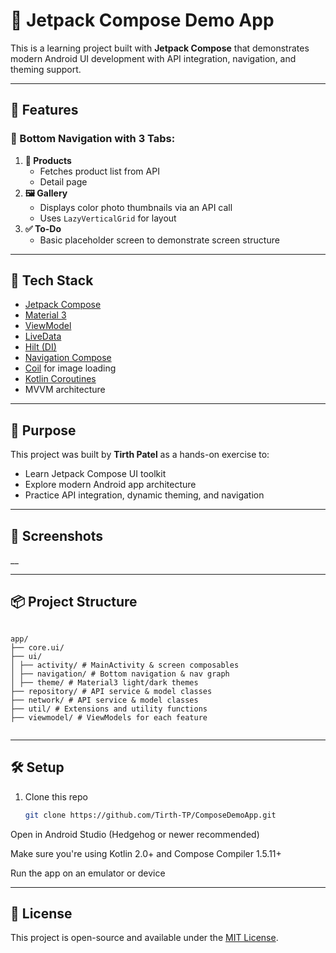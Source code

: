 # 🧪 Jetpack Compose Demo App

This is a learning project built with **Jetpack Compose** that demonstrates modern Android UI development with API integration, navigation, and theming support.

---

## 📱 Features

### 🚀 Bottom Navigation with 3 Tabs:
1. **🛒 Products**
   - Fetches product list from API
   - Detail page
2. **🖼 Gallery**
   - Displays color photo thumbnails via an API call
   - Uses `LazyVerticalGrid` for layout
3. **✅ To-Do**
   - Basic placeholder screen to demonstrate screen structure

---

## 🧱 Tech Stack

- [Jetpack Compose](https://developer.android.com/jetpack/compose)
- [Material 3](https://developer.android.com/jetpack/compose/designsystems/material3)
- [ViewModel](https://developer.android.com/topic/libraries/architecture/viewmodel)
- [LiveData](https://developer.android.com/topic/libraries/architecture/livedata)
- [Hilt (DI)](https://developer.android.com/training/dependency-injection/hilt-android)
- [Navigation Compose](https://developer.android.com/jetpack/compose/navigation)
- [Coil](https://coil-kt.github.io/coil/) for image loading
- [Kotlin Coroutines](https://kotlinlang.org/docs/coroutines-overview.html)
- MVVM architecture

---

## 🎯 Purpose

This project was built by **Tirth Patel** as a hands-on exercise to:
- Learn Jetpack Compose UI toolkit
- Explore modern Android app architecture
- Practice API integration, dynamic theming, and navigation

---

## 📸 Screenshots

__

---

## 📦 Project Structure

```

app/
├── core.ui/
├── ui/
│ ├── activity/ # MainActivity & screen composables
│ ├── navigation/ # Bottom navigation & nav graph
│ ├── theme/ # Material3 light/dark themes
├── repository/ # API service & model classes
├── network/ # API service & model classes
├── util/ # Extensions and utility functions
├── viewmodel/ # ViewModels for each feature


````

---

## 🛠 Setup

1. Clone this repo  
   ```bash
   git clone https://github.com/Tirth-TP/ComposeDemoApp.git
Open in Android Studio (Hedgehog or newer recommended)

Make sure you're using Kotlin 2.0+ and Compose Compiler 1.5.11+

Run the app on an emulator or device

---

## 📄 License
This project is open-source and available under the [MIT License](./LICENSE).

```
